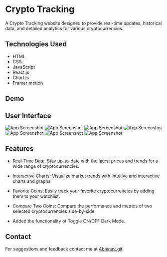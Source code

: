 
# Crypto Tracking 

A Crypto Tracking website designed to provide real-time updates, historical data, and detailed analytics for various cryptocurrencies.



## Technologies Used


- HTML
- CSS
- JavaScript
- React.js
- Chart.js
- Framer motion





## Demo




## User Interface

![App Screenshot]()
![App Screenshot]()
![App Screenshot]()
![App Screenshot]()
![App Screenshot]()
![App Screenshot]()
![App Screenshot]()








## Features


   - Real-Time Data: Stay up-to-date with the latest prices and trends for a wide range of cryptocurrencies.

   - Interactive Charts: Visualize market trends with intuitive and interactive charts and graphs.

   - Favorite Coins: Easily track your favorite cryptocurrencies by adding them to your watchlist.

   - Compare Two Coins: Compare the performance and metrics of two selected cryptocurrencies side-by-side.

   - Added the functionality of Toggle ON/OFF Dark Mode.



## Contact

For suggestions and feedback contact me at [Abhinav_git](https://github.com/UltimateAbhinav)



